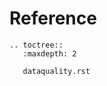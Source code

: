 # Reference

```{eval-rst}
.. toctree::
   :maxdepth: 2

   dataquality.rst

```

```{include} intro.md

```

```{include} dataquality.md

```
